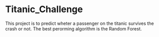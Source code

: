 # Titanic_Challenge
This project is to predict wheter a passenger on the titanic survives the crash or not. The best perorming algorithm is the Random Forest.
